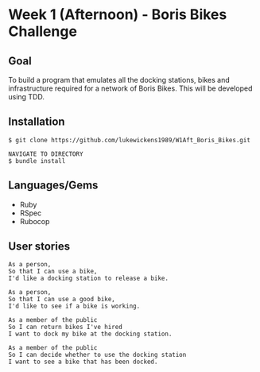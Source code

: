 # Week 1 (Afternoon) - Boris Bikes Challenge

## Goal
To build a program that emulates all the docking stations, bikes and infrastructure required for a network of Boris Bikes.
This will be developed using TDD.
## Installation
```
$ git clone https://github.com/lukewickens1989/W1Aft_Boris_Bikes.git

NAVIGATE TO DIRECTORY
$ bundle install

```
## Languages/Gems
* Ruby
* RSpec
* Rubocop
## User stories
```
As a person,
So that I can use a bike,
I'd like a docking station to release a bike.

As a person,
So that I can use a good bike,
I'd like to see if a bike is working.

As a member of the public
So I can return bikes I've hired
I want to dock my bike at the docking station.

As a member of the public
So I can decide whether to use the docking station
I want to see a bike that has been docked.
```